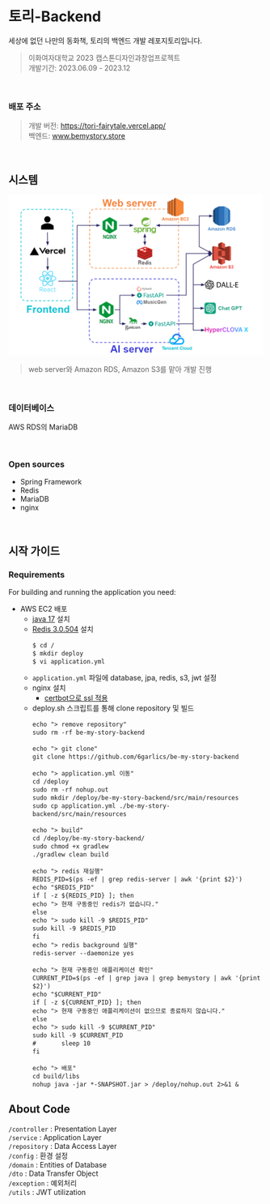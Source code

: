 # 토리-Backend
세상에 없던 나만의 동화책, 토리의 백엔드 개발 레포지토리입니다.</br>
> 이화여자대학교 2023 캡스톤디자인과창업프로젝트</br> 
> 개발기간: 2023.06.09 - 2023.12

</br>

### 배포 주소
> 개발 버전: https://tori-fairytale.vercel.app/ </br>
> 백엔드: www.bemystory.store

</br>

## 시스템
![img.png](img.png)
> web server와 Amazon RDS, Amazon S3를 맡아 개발 진행

</br>

### 데이터베이스
AWS RDS의 MariaDB

</br>

### Open sources
- Spring Framework
- Redis
- MariaDB
- nginx

</br>

## 시작 가이드
### Requirements
For building and running the application you need:
- AWS EC2 배포
  - [java 17](https://www.oracle.com/java/technologies/downloads/#java17) 설치
  - [Redis 3.0.504](https://github.com/microsoftarchive/redis/releases) 설치
    ```
    $ cd /
    $ mkdir deploy
    $ vi application.yml
    ```
  - `application.yml` 파일에 database, jpa, redis, s3, jwt 설정
  - nginx 설치
    - [certbot으로 ssl 적용](https://z1-colab.tistory.com/entry/Nginx-Amazon-Linux-Certbot%EC%9D%84-%EC%9D%B4%EC%9A%A9%ED%95%9C-https-%EC%9D%B8%EC%A6%9D%EB%B0%9B%EA%B8%B0)
  - deploy.sh 스크립트를 통해 clone repository 및 빌드
    ```
    echo "> remove repository"
    sudo rm -rf be-my-story-backend

    echo "> git clone"
    git clone https://github.com/6garlics/be-my-story-backend

    echo "> application.yml 이동"
    cd /deploy
    sudo rm -rf nohup.out
    sudo mkdir /deploy/be-my-story-backend/src/main/resources
    sudo cp application.yml ./be-my-story-backend/src/main/resources

    echo "> build"
    cd /deploy/be-my-story-backend/
    sudo chmod +x gradlew
    ./gradlew clean build

    echo "> redis 재실행"
    REDIS_PID=$(ps -ef | grep redis-server | awk '{print $2}')
    echo "$REDIS_PID"
    if [ -z ${REDIS_PID} ]; then
    echo "> 현재 구동중인 redis가 없습니다."
    else
    echo "> sudo kill -9 $REDIS_PID"
    sudo kill -9 $REDIS_PID
    fi
    echo "> redis background 실행"
    redis-server --daemonize yes

    echo "> 현재 구동중인 애플리케이션 확인"
    CURRENT_PID=$(ps -ef | grep java | grep bemystory | awk '{print $2}')
    echo "$CURRENT_PID"
    if [ -z ${CURRENT_PID} ]; then
    echo "> 현재 구동중인 애플리케이션이 없으므로 종료하지 않습니다."
    else
    echo "> sudo kill -9 $CURRENT_PID"
    sudo kill -9 $CURRENT_PID
    #       sleep 10
    fi

    echo "> 배포"
    cd build/libs
    nohup java -jar *-SNAPSHOT.jar > /deploy/nohup.out 2>&1 &
    ```

## About Code
`/controller` : Presentation Layer </br>
`/service` : Application Layer </br>
`/repository` :  Data Access Layer </br>
`/config` : 환경 설정 </br>
`/domain` : Entities of Database </br>
`/dto` : Data Transfer Object </br>
`/exception` : 예외처리 </br>
`/utils` : JWT utilization </br>
